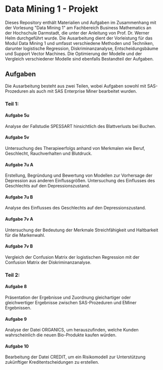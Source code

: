 # Data Mining 1 - Projekt
Dieses Repository enthält Materialien und Aufgaben im Zusammenhang mit der Vorlesung "Data Mining 1" am Fachbereich Business Mathematics an der Hochschule Darmstadt, die unter der Anleitung von Prof. Dr. Werner Helm durchgeführt wurde. Die Ausarbeitung dient der Vorleistung für das Modul Data Mining 1 und umfasst verschiedene Methoden und Techniken, darunter logistische Regression, Diskriminanzanalyse, Entscheidungsbäume und Support Vector Machines. Die Optimierung der Modelle und der Vergleich verschiedener Modelle sind ebenfalls Bestandteil der Aufgaben.


## Aufgaben
Die Ausarbeitung besteht aus zwei Teilen, wobei Aufgaben sowohl mit SAS-Prozeduren als auch mit SAS Enterprise Miner bearbeitet wurden.


### Teil 1:

#### Aufgabe 5u
Analyse der Fallstudie SPESSART hinsichtlich des Blattverlusts bei Buchen.

#### Aufgabe 5v
Untersuchung des Therapieerfolgs anhand von Merkmalen wie Beruf, Geschlecht, Rauchverhalten und Blutdruck.

#### Aufgabe 7u A
Erstellung, Begründung und Bewertung von Modellen zur Vorhersage der Depression aus anderen Einflussgrößen. Untersuchung des Einflusses des Geschlechts auf den Depressionszustand.

#### Aufgabe 7u B
Analyse des Einflusses des Geschlechts auf den Depressionszustand.

#### Aufgabe 7v A
Untersuchung der Bedeutung der Merkmale Streichfähigkeit und Haltbarkeit für die Markenwahl.

#### Aufgabe 7v B
Vergleich der Confusion Matrix der logistischen Regression mit der Confusion Matrix der Diskriminanzanalyse.


### Teil 2:

#### Aufgabe 8
Präsentation der Ergebnisse und Zuordnung gleichartiger oder gleichwertiger Ergebnisse zwischen SAS-Prozeduren und EMiner Ergebnissen.

#### Aufgabe 9
Analyse der Datei ORGANICS, um herauszufinden, welche Kunden wahrscheinlich die neuen Bio-Produkte kaufen würden.

#### Aufgabe 10
Bearbeitung der Datei CREDIT, um ein Risikomodell zur Unterstützung zukünftiger Kreditentscheidungen zu erstellen.
